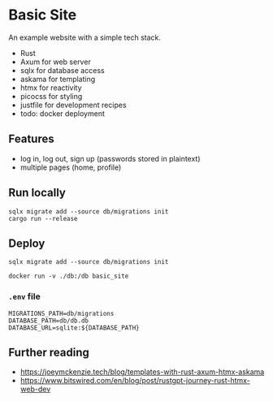 # Basic Site

An example website with a simple tech stack.

- Rust
- Axum for web server
- sqlx for database access
- askama for templating
- htmx for reactivity
- picocss for styling
- justfile for development recipes
- todo: docker deployment

## Features

- log in, log out, sign up (passwords stored in plaintext)
- multiple pages (home, profile)

## Run locally

```shell
sqlx migrate add --source db/migrations init
cargo run --release
```

## Deploy

```shell
sqlx migrate add --source db/migrations init

docker run -v ./db:/db basic_site
```

### `.env` file

```shell
MIGRATIONS_PATH=db/migrations
DATABASE_PATH=db/db.db
DATABASE_URL=sqlite:${DATABASE_PATH}
```

## Further reading

- https://joeymckenzie.tech/blog/templates-with-rust-axum-htmx-askama
- https://www.bitswired.com/en/blog/post/rustgpt-journey-rust-htmx-web-dev